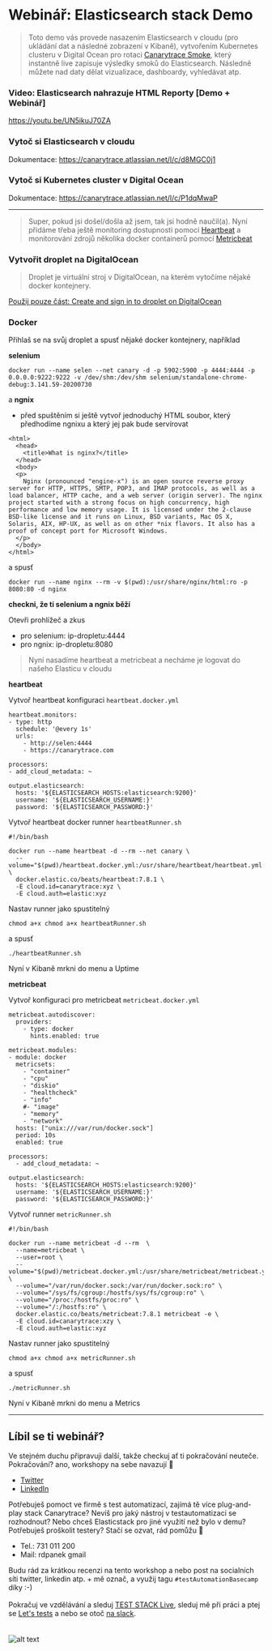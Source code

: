 # Webinář: Elasticsearch stack Demo
> Toto demo vás provede nasazením Elasticsearch v cloudu (pro ukládání dat a následné zobrazení v Kibaně), vytvořením Kubernetes clusteru v Digital Ocean pro rotaci [Canarytrace Smoke](https://quay.io/repository/canarytrace/smoke), který instantně live zapisuje výsledky smoků do Elasticsearch. Následně můžete nad daty dělat vizualizace, dashboardy, vyhledávat atp.

### Video: Elasticsearch nahrazuje HTML Reporty [Demo + Webinář]

https://youtu.be/UN5ikuJ70ZA

### Vytoč si Elasticsearch v cloudu

Dokumentace: https://canarytrace.atlassian.net/l/c/d8MGC0j1

### Vytoč si Kubernetes cluster v Digital Ocean

Dokumentace: https://canarytrace.atlassian.net/l/c/P1dqMwaP

---
> Super, pokud jsi došel/došla až jsem, tak jsi hodně naučil(a). Nyní přidáme třeba ještě monitoring dostupnosti pomocí [Heartbeat](https://www.elastic.co/beats/heartbeat) a monitorování zdrojů několika docker containerů pomocí [Metricbeat](https://www.elastic.co/beats/metricbeat)

### Vytvořit droplet na DigitalOcean
> Droplet je virtuální stroj v DigitalOcean, na kterém vytočíme nějaké docker kontejnery. 

[Použij pouze část: Create and sign in to droplet on DigitalOcean](https://canarytrace.atlassian.net/l/c/6xsXtGNT)

### Docker
Přihlaš se na svůj droplet a spusť nějaké docker kontejnery, například 

**selenium**

```
docker run --name selen --net canary -d -p 5902:5900 -p 4444:4444 -p 0.0.0.0:9222:9222 -v /dev/shm:/dev/shm selenium/standalone-chrome-debug:3.141.59-20200730
```

a **ngnix**

- před spuštěním si ještě vytvoř jednoduchý HTML soubor, který předhodíme ngnixu a který jej pak bude servírovat

```
<html>
  <head>
    <title>What is nginx?</title>
  </head>
  <body>
  <p>
    Nginx (pronounced "engine-x") is an open source reverse proxy server for HTTP, HTTPS, SMTP, POP3, and IMAP protocols, as well as a load balancer, HTTP cache, and a web server (origin server). The nginx project started with a strong focus on high concurrency, high performance and low memory usage. It is licensed under the 2-clause BSD-like license and it runs on Linux, BSD variants, Mac OS X, Solaris, AIX, HP-UX, as well as on other *nix flavors. It also has a proof of concept port for Microsoft Windows.
  </p>
  </body>
</html>
```

a spusť

```
docker run --name nginx --rm -v $(pwd):/usr/share/nginx/html:ro -p 8080:80 -d nginx
```

**checkni, že ti selenium a ngnix běží**

Otevři prohlížeč a zkus

- pro selenium: ip-dropletu:4444
- pro ngnix: ip-dropletu:8080

> Nyní nasadíme heartbeat a metricbeat a necháme je logovat do našeho Elasticu v cloudu

**heartbeat**

Vytvoř heartbeat konfiguraci `heartbeat.docker.yml`

```
heartbeat.monitors:
- type: http
  schedule: '@every 1s'
  urls:
    - http://selen:4444
    - https://canarytrace.com

processors:
- add_cloud_metadata: ~

output.elasticsearch:
  hosts: '${ELASTICSEARCH_HOSTS:elasticsearch:9200}'
  username: '${ELASTICSEARCH_USERNAME:}'
  password: '${ELASTICSEARCH_PASSWORD:}'
```

Vytvoř heartbeat docker runner `heartbeatRunner.sh`

```
#!/bin/bash

docker run --name heartbeat -d --rm --net canary \
  --volume="$(pwd)/heartbeat.docker.yml:/usr/share/heartbeat/heartbeat.yml:ro" \
  docker.elastic.co/beats/heartbeat:7.8.1 \
  -E cloud.id=canarytrace:xyz \
  -E cloud.auth=elastic:xyz
```

Nastav runner jako spustitelný

`chmod a+x chmod a+x heartbeatRunner.sh`

a spusť

`./heartbeatRunner.sh`

Nyní v Kibaně mrkni do menu a Uptime

**metricbeat**

Vytvoř konfiguraci pro metricbeat `metricbeat.docker.yml`
```
metricbeat.autodiscover:
  providers:
    - type: docker
      hints.enabled: true

metricbeat.modules:
- module: docker
  metricsets:
    - "container"
    - "cpu"
    - "diskio"
    - "healthcheck"
    - "info"
    #- "image"
    - "memory"
    - "network"
  hosts: ["unix:///var/run/docker.sock"]
  period: 10s
  enabled: true

processors:
  - add_cloud_metadata: ~

output.elasticsearch:
  hosts: '${ELASTICSEARCH_HOSTS:elasticsearch:9200}'
  username: '${ELASTICSEARCH_USERNAME:}'
  password: '${ELASTICSEARCH_PASSWORD:}'
```

Vytvoř runner `metricRunner.sh`

```
#!/bin/bash

docker run --name metricbeat -d --rm  \
  --name=metricbeat \
  --user=root \
  --volume="$(pwd)/metricbeat.docker.yml:/usr/share/metricbeat/metricbeat.yml:ro" \
  --volume="/var/run/docker.sock:/var/run/docker.sock:ro" \
  --volume="/sys/fs/cgroup:/hostfs/sys/fs/cgroup:ro" \
  --volume="/proc:/hostfs/proc:ro" \
  --volume="/:/hostfs:ro" \
  docker.elastic.co/beats/metricbeat:7.8.1 metricbeat -e \
  -E cloud.id=canarytrace:xzy \
  -E cloud.auth=elastic:xyz
```

Nastav runner jako spustitelný

`chmod a+x chmod a+x metricRunner.sh`

a spusť

`./metricRunner.sh`

Nyní v Kibaně mrkni do menu a Metrics

---
## Líbil se ti webinář?

Ve stejném duchu připravuji další, takže checkuj ať ti pokračování neuteče. Pokračování? ano, workshopy na sebe navazují 🤟

* [Twitter](https://twitter.com/RDPanek)
* [LinkedIn](https://www.linkedin.com/in/rdpanek/) 

Potřebuješ pomoct ve firmě s test automatizací, zajímá tě více plug-and-play stack Canarytrace? Nevíš pro jaký nástroj v testautomatizaci se rozhodnout? Nebo chceš Elasticstack pro jiné využití než bylo v demu? Potřebuješ proškolit testery? Stačí se ozvat, rád pomůžu 🤟

* Tel.: 731 011 200
* Mail: rdpanek gmail

Budu rád za krátkou recenzi na tento workshop a nebo post na socialních síti twitter, linkedin atp. + mě označ, a využij tagu `#testAutomationBasecamp` díky :-) 
<br/>
<br/>
Pokračuj ve vzdělávání a sleduj [TEST STACK Live](https://www.youtube.com/c/teststack), sleduj mě při práci a ptej se [Let's tests](https://www.twitch.tv/rdpanek/videos) a nebo se otoč [na slack](http://bit.ly/test-stack).
<br/>
<br/>
<br/>
![alt text](https://www.testautomation-basecamp.cz/tabMini.png "TEST AUTOMATION BASECAMP")
